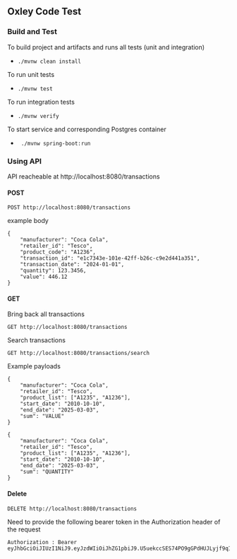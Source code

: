 ## Oxley Code Test

### Build and Test

To build project and artifacts and runs all tests (unit and integration)
- ```./mvnw clean install ``` 

To run unit tests
- ```./mvnw test```

To run integration tests
- ```./mvnw verify```

To start service and corresponding Postgres container
- ``` ./mvnw spring-boot:run```


### Using API

API reacheable at http://localhost:8080/transactions

#### POST
```POST http://localhost:8080/transactions```

example body
```
{ 
    "manufacturer": "Coca Cola",
    "retailer_id": "Tesco",
    "product_code": "A1236",
    "transaction_id": "e1c7343e-101e-42ff-b26c-c9e2d441a351",
    "transaction_date": "2024-01-01",
    "quantity": 123.3456,
    "value": 446.12 
}
```


#### GET
  
Bring back all transactions

```GET http://localhost:8080/transactions```
      
Search transactions

```GET http://localhost:8080/transactions/search```

Example payloads
``` 
{ 
    "manufacturer": "Coca Cola",
    "retailer_id": "Tesco",
    "product_list": ["A1235", "A1236"],
    "start_date": "2010-10-10",
    "end_date": "2025-03-03",
    "sum": "VALUE"
} 
```

```
{ 
    "manufacturer": "Coca Cola",
    "retailer_id": "Tesco",
    "product_list": ["A1235", "A1236"],
    "start_date": "2010-10-10",
    "end_date": "2025-03-03",
    "sum": "QUANTITY"
}
```

#### Delete
 ```DELETE http://localhost:8080/transactions```

Need to provide the following bearer token in the Authorization header of the request
```
Authorization : Bearer eyJhbGciOiJIUzI1NiJ9.eyJzdWIiOiJhZG1pbiJ9.U5uekccSES74PO9gGPdHUJLyjf9qIG0mRtQ6IPx1hDM
```



